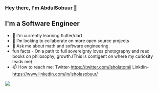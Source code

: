 ### Hey there, I'm AbdulSobuur 👋

## I'm a Software Engineer

- 🔭 I'm currently learning flutter/dart
- 👯 I’m looking to collaborate on more open source projects
-  💬 Ask me about math and software engineering.
-  fun facts - On a path to full sovereignty loves photography and read books on philosophy, growth.(This is contigent on where my curiosity leads me)
- 📫 How to reach me: Twitter-https://twitter.com/Isholatomii Linkdin-https://www.linkedin.com/in/isholasobuur/

<img src= "https://github-readme-stats.vercel.app/api?username=t-bolt&&show_icons=true&title_color=ffffff&icon_color=bb2acf&text_color=daf7dc&bg_color=808080">
